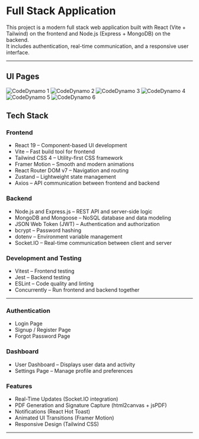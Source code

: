 # Full Stack Application

This project is a modern full stack web application built with React (Vite + Tailwind) on the frontend and Node.js (Express + MongoDB) on the backend.  
It includes authentication, real-time communication, and a responsive user interface.

---

## UI Pages

![CodeDynamo 1](/Frontend/src/assets/UI/Home.png)
![CodeDynamo 2](/Frontend/src/assets/UI/Services.png)
![CodeDynamo 3](/Frontend/src/assets/Pages/UI/About.png)
![CodeDynamo 4](/Frontend/src/assets/UI/Contact.png)
![CodeDynamo 5](/Frontend/src/assets/UI/Login.PNG)
![CodeDynamo 6](/Frontend/src/assets/UI/Signup.PNG)

## Tech Stack

### Frontend

- React 19 – Component-based UI development
- Vite – Fast build tool for frontend
- Tailwind CSS 4 – Utility-first CSS framework
- Framer Motion – Smooth and modern animations
- React Router DOM v7 – Navigation and routing
- Zustand – Lightweight state management
- Axios – API communication between frontend and backend

### Backend

- Node.js and Express.js – REST API and server-side logic
- MongoDB and Mongoose – NoSQL database and data modeling
- JSON Web Token (JWT) – Authentication and authorization
- bcrypt – Password hashing
- dotenv – Environment variable management
- Socket.IO – Real-time communication between client and server

### Development and Testing

- Vitest – Frontend testing
- Jest – Backend testing
- ESLint – Code quality and linting
- Concurrently – Run frontend and backend together

---

### Authentication

- Login Page
- Signup / Register Page
- Forgot Password Page

### Dashboard

- User Dashboard – Displays user data and activity
- Settings Page – Manage profile and preferences

### Features

- Real-Time Updates (Socket.IO integration)
- PDF Generation and Signature Capture (html2canvas + jsPDF)
- Notifications (React Hot Toast)
- Animated UI Transitions (Framer Motion)
- Responsive Design (Tailwind CSS)

---
